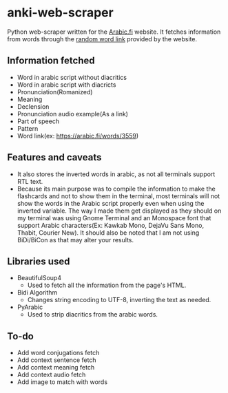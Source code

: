 # anki-web-scraper

Python web-scraper written for the [Arabic.fi](https://arabic.fi/) website. It fetches information from words through the [random word link](https://arabic.fi/random-word) provided by the website.

## Information fetched

- Word in arabic script without diacritics
- Word in arabic script with diacricts
- Pronunciation(Romanized)
- Meaning
- Declension
- Pronunciation audio example(As a link)
- Part of speech
- Pattern
- Word link(ex: https://arabic.fi/words/3559)

## Features and caveats

- It also stores the inverted words in arabic, as not all terminals support RTL text.
- Because its main purpose was to compile the information to make the flashcards and not to show them in the terminal, most terminals will not show the words in the Arabic script properly even when using the inverted variable. The way I made them get displayed as they should on my terminal was using Gnome Terminal and an Monospace font that support Arabic characters(Ex: Kawkab Mono, DejaVu Sans Mono, Thabit, Courier New). It should also be noted that I am not using BiDi/BiCon as that may alter your results.

## Libraries used

- BeautifulSoup4
  - Used to fetch all the information from the page's HTML.
- Bidi Algorithm
  - Changes string encoding to UTF-8, inverting the text as needed.
- PyArabic
  - Used to strip diacritics from the arabic words.


## To-do

- Add word conjugations fetch
- Add context sentence fetch
- Add context meaning fetch
- Add context audio fetch
- Add image to match with words
